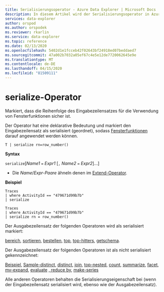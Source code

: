 ```yaml
---
title: Serialisierungsoperator - Azure Data Explorer | Microsoft Docs
description: In diesem Artikel wird der Serialisierungsoperator in Azure Data Explorer beschrieben.
services: data-explorer
author: orspod
ms.author: orspodek
ms.reviewer: rkarlin
ms.service: data-explorer
ms.topic: reference
ms.date: 02/13/2020
ms.openlocfilehash: 5402d1e1fcceb42f02643bf24918ed07beddaed7
ms.sourcegitcommit: 47a002b7032a05ef67c4e5e12de7720062645e9e
ms.translationtype: MT
ms.contentlocale: de-DE
ms.lasthandoff: 04/15/2020
ms.locfileid: "81509111"
---
```

# <a name="serialize-operator"></a>serialize-Operator

Markiert, dass die Reihenfolge des Eingabezeilensatzes für die Verwendung von Fensterfunktionen sicher ist.

Der Operator hat eine deklarative Bedeutung und markiert den Eingabezeilensatz als serialisiert (geordnet), sodass [Fensterfunktionen](./windowsfunctions.md) darauf angewendet werden können.

```kusto
T | serialize rn=row_number()
```

**Syntax**

`serialize`[*Name1* `=` *Expr1* [`,` *Name2* `=` *Expr2*]...]

* Die *Name*/*Expr-Paare* ähneln denen im [Extend-Operator](./extendoperator.md).

**Beispiel**

```kusto
Traces
| where ActivityId == "479671d99b7b"
| serialize

Traces
| where ActivityId == "479671d99b7b"
| serialize rn = row_number()
```

Der Ausgabezeilensatz der folgenden Operatoren wird als serialisiert markiert:

[bereich](./rangeoperator.md), [sortieren](./sortoperator.md), [bestellen](./orderoperator.md), [top](./topoperator.md), [top-hitters](./tophittersoperator.md), [getschema](./getschemaoperator.md).

Der Ausgabezeilensatz der folgenden Operatoren ist als nicht serialisiert gekennzeichnet:

[Beispiel](./sampleoperator.md), [Sample-distinct](./sampledistinctoperator.md), [distinct](./distinctoperator.md), [join](./joinoperator.md), [top-nested](./topnestedoperator.md), [count](./countoperator.md), [summarize](./summarizeoperator.md), [facet](./facetoperator.md), [mv-expand](./mvexpandoperator.md), [evaluate](./evaluateoperator.md) [, reduce by](./reduceoperator.md), [make-series](./make-seriesoperator.md)

Alle anderen Operatoren behalten die Serialisierungseigenschaft bei (wenn der Eingabezeilensatz serialisiert wird, ebenso wie der Ausgabezeilensatz).